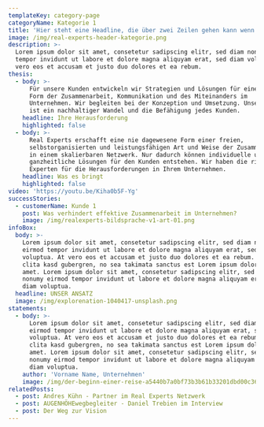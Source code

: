 ```yaml
---
templateKey: category-page
categoryName: Kategorie 1
title: 'Hier steht eine Headline, die über zwei Zeilen gehen kann wenn sie will.'
image: /img/real-experts-header-kategorie.png
description: >-
  Lorem ipsum dolor sit amet, consetetur sadipscing elitr, sed diam nonumy irmod
  tempor invidunt ut labore et dolore magna aliquyam erat, sed diam voluptua. At
  vero eos et accusam et justo duo dolores et ea rebum.
thesis:
  - body: >-
      Für unsere Kunden entwickeln wir Strategien und Lösungen für eine neue
      Form der Zusammenarbeit, Kommunikation und des Miteinanders im
      Unternehmen. Wir begleiten bei der Konzeption und Umsetzung. Unser Ziel
      ist ein nachhaltiger Wandel und die Befähigung jedes Kunden.
    headline: Ihre Herausforderung
    highlighted: false
  - body: >-
      Real Experts erschafft eine nie dagewesene Form einer freien,
      selbstorganisierten und leistungsfähigen Art und Weise der Zusammenarbeit
      in einem skalierbaren Netzwerk. Nur dadurch können individuelle und
      ganzheitliche Lösungen für den Kunden entstehen. Wir haben die richtigen
      Experten für die Herausforderungen in Ihrem Unternehmen.
    headline: Was es bringt
    highlighted: false
video: 'https://youtu.be/Kiha0b5F-Yg'
successStories:
  - customerName: Kunde 1
    post: Was verhindert effektive Zusammenarbeit im Unternehmen?
    image: /img/realexperts-bildsprache-v1-art-01.png
infoBox:
  body: >-
    Lorem ipsum dolor sit amet, consetetur sadipscing elitr, sed diam nonumy
    eirmod tempor invidunt ut labore et dolore magna aliquyam erat, sed diam
    voluptua. At vero eos et accusam et justo duo dolores et ea rebum. Stet
    clita kasd gubergren, no sea takimata sanctus est Lorem ipsum dolor sit
    amet. Lorem ipsum dolor sit amet, consetetur sadipscing elitr, sed diam
    nonumy eirmod tempor invidunt ut labore et dolore magna aliquyam erat, sed
    diam voluptua.
  headline: UNSER ANSATZ
  image: /img/explorenation-1040417-unsplash.png
statements:
  - body: >-
      Lorem ipsum dolor sit amet, consetetur sadipscing elitr, sed diam nonumy
      eirmod tempor invidunt ut labore et dolore magna aliquyam erat, sed diam
      voluptua. At vero eos et accusam et justo duo dolores et ea rebum. Stet
      clita kasd gubergren, no sea takimata sanctus est Lorem ipsum dolor sit
      amet. Lorem ipsum dolor sit amet, consetetur sadipscing elitr, sed diam
      nonumy eirmod tempor invidunt ut labore et dolore magna aliquyam erat, sed
      diam voluptua.
    author: 'Vorname Name, Unternehmen'
    image: /img/der-beginn-einer-reise-a5440b7a0bf73b3b61b33201dbd00c36-21464.png
relatedPosts:
  - post: Andres Kühn - Partner im Real Experts Netzwerk
  - post: AUGENHÖHEwegbegleiter - Daniel Trebien im Interview
  - post: Der Weg zur Vision
---
```


